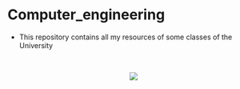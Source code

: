# Computer_engineering
* This repository contains all my resources of some classes of the University
<br>

<p align="center">
  <img src="https://upload.wikimedia.org/wikipedia/commons/thumb/d/d9/Logo_del_ITAM.svg/400px-Logo_del_ITAM.svg.png">
</p>



